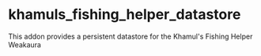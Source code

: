 # khamuls_fishing_helper_datastore
This addon provides a persistent datastore for the Khamul's Fishing Helper Weakaura
